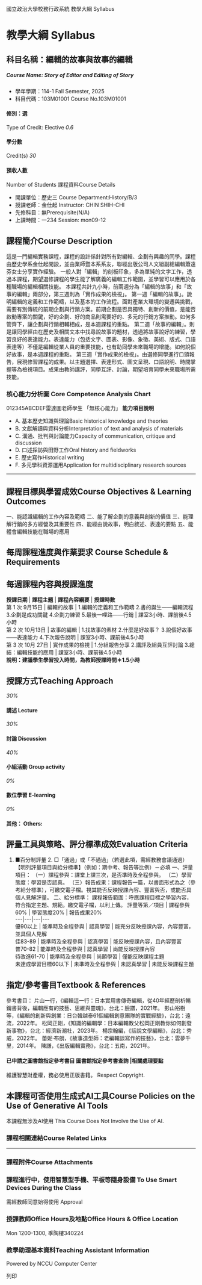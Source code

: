 國立政治大學校務行政系統 教學大綱 Syllabus
# 教學大綱 Syllabus
##  科目名稱：編輯的故事與故事的編輯
#####  Course Name: Story of Editor and Editing of Story
  * 學年學期：114-1 Fall Semester, 2025 
  * 科目代碼：103M01001 Course No.103M01001


#### 修別：選
Type of Credit: Elective 
_0.6_
#### 學分數
Credit(s)
_30_
#### 預收人數
Number of Students
課程資料Course Details
  * 開課單位：歷史三 Course Department:History/B/3 
  * 授課老師：金仕起 Instructor: CHIN SHIH-CHI 
  * 先修科目：無Prerequisite(N/A)
  * 上課時間：一234 Session: mon09-12


##  課程簡介Course Description
這是一門編輯實務課程，課程的設計係針對所有對編輯、企劃有興趣的同學。課程由歷史學系金仕起開設，並由業師暨本系系友，聯經出版公司人文組副總編輯蕭遠芬女士分享實作經驗。
一般人對「編輯」的刻板印象，多為單純的文字工作，透過本課程，期望選修課程的學生能了解廣義的編輯工作範圍，並學習可以應用於各種職場的編輯相關技能。
本課程共計九小時，前兩週分為「編輯的故事」和「故事的編輯」兩部分，第三週則為「實作成果的檢視」。
第一週「編輯的故事」。說明編輯的定義和工作範疇，以及基本的工作流程。面對產業大環境的變遷與挑戰，需要有別傳統的前期企劃與行銷方案。前期企劃是否具獨特、創新的價值，是能否啟動專案的關鍵，好的企劃、好的商品則需要好的、多元的行銷方案推動。如何多管齊下，讓企劃與行銷相輔相成，是本週課程的重點。
第二週「故事的編輯」。則是讓同學經由在歷史及相關文本中找尋說故事的題材，透過將故事說好的練習，學習良好的表達能力。表達能力（包括文字、圖表、影像、象徵、美術、版式、口語表達等）不僅是編輯從業人員的重要技能，也有助同學未來職場的增能。如何說個好故事，是本週課程的重點。
第三週「實作成果的檢視」。由選修同學進行口頭報告，展現修習課程的成果。以主題選擇、表達形式、圖文呈現、口語說明、時間掌握等為檢視項目。成果由教師講評，同學互評、討論，期望培育同學未來職場所需技能。
###  核心能力分析圖 Core Competence Analysis Chart
012345ABCDEF雷達圖老師學生
「無核心能力」 
**能力項目說明**
  * A. 基本歷史知識與理論Basic historical knowledge and theories
  * B. 文獻解讀與資料分析Interpretation of text and analysis of materials
  * C. 溝通、批判與討論能力Capacity of communication, critique and discussion 
  * D. 口述採訪與田野工作Oral history and fieldworks
  * E. 歷史寫作Historical writing
  * F. 多元學科資源運用Application for multidisciplinary research sources


* * *
##  課程目標與學習成效Course Objectives & Learning Outcomes 
一、能認識編輯的工作內容及範疇
二、能了解企劃的意義與創新的價值
三、能理解行銷的多方經營及其重要性
四、能經由說故事，明白敘述、表達的要點
五、能體會編輯技能在職場的應用
##  每周課程進度與作業要求 Course Schedule & Requirements
**每週課程內容與授課進度**  
---  
**授課日期** |  **課程主題** |  **課程內容綱要** |  **授課時數**  
第 1 次 9月15日 |  編輯的故事 |  1.編輯的定義和工作範疇 2.書的誕生――編輯流程 3.企劃是成功關鍵 4.企劃力練習 5.最後一哩路――行銷 |  課室3小時、課前後4.5小時  
第 2 次 10月13日 |  故事的編輯 |  1.找故事的素材 2.什麼是好故事？ 3.說個好故事――表達能力 4.下次報告說明 |  課室3小時、課前後4.5小時  
第 3 次 10月 27日 |  實作成果的檢視 |  1.分組報告分享 2.講評及組員互評討論 3.總結：編輯技能的應用 |  課室3小時、課前後4.5小時  
**說明：建議學生學習投入時間，為教師授課時間＊****1.5****小時**
##  授課方式Teaching Approach
_30%_
####  講述 Lecture
_30%_
####  討論 Discussion
_40%_
####  小組活動 Group activity
_0%_
####  數位學習 E-learning
_0%_
####  其他： Others:
##  評量工具與策略、評分標準成效Evaluation Criteria
1. ■百分制評量 2. □「通過」或「不通過」（若選此項，需經教務會議通過）
【明列評量項目與給分標準】（例如：期中考、報告等比例）－必填
一、評量項目：
（一）課程參與：課堂上課三次，是否準時及全程參與。
（二）學習態度：學習是否認真。
（三）報告成果：課程報告一篇，以書面形式為之（參考給分標準），可繳交電子檔。視其能否反映授課內容、豐富與否，或能否具個人見解評量。
二、給分標準：
課程報告範圍：呼應課程目標之學習內容，符合指定主題、規範。繳交電子檔，以利上傳。
評量等第／項目 |  課程參與60% |  學習態度20% |  報告成果20%  
---|---|---|---  
優90以上 |  能準時及全程參與 |  認真學習 |  能充分反映授課內容，內容豐富，並具個人見解  
佳83-89 |  能準時及全程參與 |  認真學習 |  能反映授課內容，且內容豐富  
普70-82 |  能準時及全程參與 |  認真學習 |  尚能反映授課內容  
待改進61-70 |  能準時及全程參與 |  尚願學習 |  僅能反映課程主題  
未達成學習目標60以下 |  未準時及全程參與 |  未認真學習 |  未能反映課程主題  
##  指定/參考書目Textbook & References
參考書目：
片山一行，《編輯這一行：日本實用書傳奇編輯，從40年經歷剖析暢銷書背後，編輯應有的技藝、思維與靈魂》，台北：臉譜，2021年。
影山裕樹等，《編輯的創新與創業：日台韓越泰61個編輯創意團隊的實戰經驗》，台北：遠流，2022年。
松岡正剛，《知識的編輯學：日本編輯教父松岡正剛教你如何創發新事物》，台北：經濟新潮社，2023年。
楊宗翰編，《話說文學編輯》，台北：秀威，2022年。
蕾妮‧布朗，《故事造型師：老編輯談寫作的技藝》，台北：雲夢千里，2014年。
陳謙，《出版編輯實務》，台北：五南，2021年。
####  已申請之圖書館指定參考書目  圖書館指定參考書查詢 |相關處理要點
維護智慧財產權，務必使用正版書籍。 Respect Copyright.
##  本課程可否使用生成式AI工具Course Policies on the Use of Generative AI Tools
本課程無涉及AI使用 This Course Does Not Involve the Use of AI.
###  課程相關連結Course Related Links
* * *
###  課程附件Course Attachments
###  課程進行中，使用智慧型手機、平板等隨身設備 To Use Smart Devices During the Class
需經教師同意始得使用  Approval
###  授課教師Office Hours及地點Office Hours & Office Location
Mon 1200-1300, 季陶樓340224
###  教學助理基本資料Teaching Assistant Information
Powered by NCCU Computer Center
  
列印

